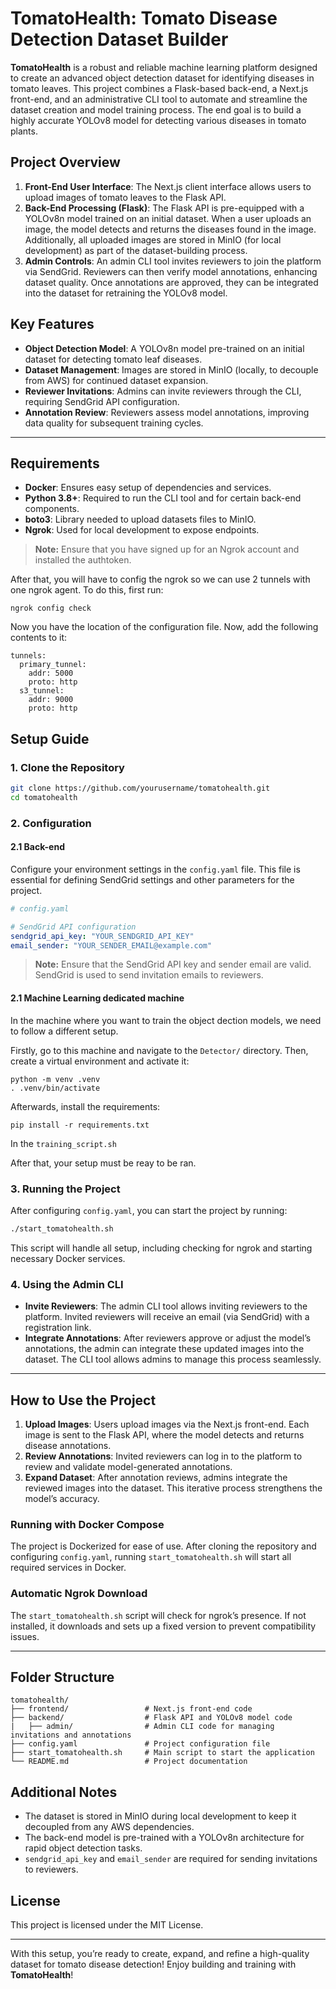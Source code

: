 
# TomatoHealth: Tomato Disease Detection Dataset Builder

**TomatoHealth** is a robust and reliable machine learning platform designed to create an advanced object detection dataset for identifying diseases in tomato leaves. This project combines a Flask-based back-end, a Next.js front-end, and an administrative CLI tool to automate and streamline the dataset creation and model training process. The end goal is to build a highly accurate YOLOv8 model for detecting various diseases in tomato plants.

## Project Overview

1. **Front-End User Interface**: The Next.js client interface allows users to upload images of tomato leaves to the Flask API.
2. **Back-End Processing (Flask)**: The Flask API is pre-equipped with a YOLOv8n model trained on an initial dataset. When a user uploads an image, the model detects and returns the diseases found in the image. Additionally, all uploaded images are stored in MinIO (for local development) as part of the dataset-building process.
3. **Admin Controls**: An admin CLI tool invites reviewers to join the platform via SendGrid. Reviewers can then verify model annotations, enhancing dataset quality. Once annotations are approved, they can be integrated into the dataset for retraining the YOLOv8 model.

## Key Features

- **Object Detection Model**: A YOLOv8n model pre-trained on an initial dataset for detecting tomato leaf diseases.
- **Dataset Management**: Images are stored in MinIO (locally, to decouple from AWS) for continued dataset expansion.
- **Reviewer Invitations**: Admins can invite reviewers through the CLI, requiring SendGrid API configuration.
- **Annotation Review**: Reviewers assess model annotations, improving data quality for subsequent training cycles.

---

## Requirements

- **Docker**: Ensures easy setup of dependencies and services.
- **Python 3.8+**: Required to run the CLI tool and for certain back-end components.
- **boto3**: Library needed to upload datasets files to MinIO.
- **Ngrok**: Used for local development to expose endpoints.

> **Note:** Ensure that you have signed up for an Ngrok account and installed the authtoken.

After that, you will have to config the ngrok so we can use 2 tunnels with one ngrok agent. To do this, first run:
```
ngrok config check
```
Now you have the location of the configuration file. Now, add the following contents to it:

```
tunnels:
  primary_tunnel:
    addr: 5000
    proto: http
  s3_tunnel:
    addr: 9000
    proto: http
```

## Setup Guide

### 1. Clone the Repository

```bash
git clone https://github.com/yourusername/tomatohealth.git
cd tomatohealth
```

### 2. Configuration

#### 2.1 Back-end

Configure your environment settings in the `config.yaml` file. This file is essential for defining SendGrid settings and other parameters for the project.

```yaml
# config.yaml

# SendGrid API configuration
sendgrid_api_key: "YOUR_SENDGRID_API_KEY"
email_sender: "YOUR_SENDER_EMAIL@example.com"
```

> **Note:** Ensure that the SendGrid API key and sender email are valid. SendGrid is used to send invitation emails to reviewers.

#### 2.1 Machine Learning dedicated machine
In the machine where you want to train the object dection models, we need to follow a different setup.

Firstly, go to this machine and navigate to the `Detector/` directory. Then, create a virtual environment and activate it:
```
python -m venv .venv
. .venv/bin/activate
```
Afterwards, install the requirements:
```
pip install -r requirements.txt
```

In the `training_script.sh`

After that, your setup must be reay to be ran.

### 3. Running the Project

After configuring `config.yaml`, you can start the project by running:

```bash
./start_tomatohealth.sh
```

This script will handle all setup, including checking for ngrok and starting necessary Docker services.

### 4. Using the Admin CLI

- **Invite Reviewers**: The admin CLI tool allows inviting reviewers to the platform. Invited reviewers will receive an email (via SendGrid) with a registration link.
- **Integrate Annotations**: After reviewers approve or adjust the model’s annotations, the admin can integrate these updated images into the dataset. The CLI tool allows admins to manage this process seamlessly.

---

## How to Use the Project

1. **Upload Images**: Users upload images via the Next.js front-end. Each image is sent to the Flask API, where the model detects and returns disease annotations.
2. **Review Annotations**: Invited reviewers can log in to the platform to review and validate model-generated annotations.
3. **Expand Dataset**: After annotation reviews, admins integrate the reviewed images into the dataset. This iterative process strengthens the model’s accuracy.

### Running with Docker Compose

The project is Dockerized for ease of use. After cloning the repository and configuring `config.yaml`, running `start_tomatohealth.sh` will start all required services in Docker.

### Automatic Ngrok Download

The `start_tomatohealth.sh` script will check for ngrok’s presence. If not installed, it downloads and sets up a fixed version to prevent compatibility issues.

---

## Folder Structure

```plaintext
tomatohealth/
├── frontend/                 # Next.js front-end code
├── backend/                  # Flask API and YOLOv8 model code
|   ├── admin/                # Admin CLI code for managing invitations and annotations
├── config.yaml               # Project configuration file
├── start_tomatohealth.sh     # Main script to start the application
└── README.md                 # Project documentation
```

## Additional Notes

- The dataset is stored in MinIO during local development to keep it decoupled from any AWS dependencies.
- The back-end model is pre-trained with a YOLOv8n architecture for rapid object detection tasks.
- `sendgrid_api_key` and `email_sender` are required for sending invitations to reviewers.

## License

This project is licensed under the MIT License.

---

With this setup, you’re ready to create, expand, and refine a high-quality dataset for tomato disease detection! Enjoy building and training with **TomatoHealth**!
